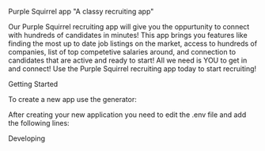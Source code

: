 Purple Squirrel app
"A classy recruiting app"

Our Purple Squirrel recruiting app will give you the oppurtunity to connect with hundreds of candidates in minutes! This app brings you features like finding the most up to date job listings on the market, access to hundreds of companies, list of top competetive salaries around, and connection to candidates that are active and ready to start! All we need is YOU to get in and connect! Use the Purple Squirrel recruiting app today to start recruiting!

Getting Started



To create a new app use the generator:



After creating your new application you need to edit the .env file and add the following lines:



Developing

